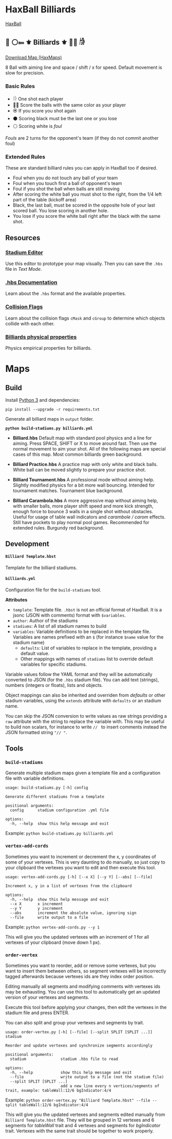 # HaxBall Billiards

[HaxBall](https://www.haxball.com/play)

## 🎱  ⚪️⩴ ⚜️ Billiards ⚜️ 🔴🔵 𓀙

[Download Map (HaxMaps)](https://haxmaps.com/map/13561)

8 Ball with aiming line and space / shift / x for speed.
Default movement is slow for precision.

### Basic Rules

- 𓀙 One shot each player
- 🔴🔵 Score the balls with the same color as your player
- 🏵 If you score you shot again
- ⚫️ Scoring black must be the last one or you lose
- ⚪️ Scoring white is _foul_

_Fouls_ are 2 turns for the opponent's team (if they do not commit another foul)

### Extended Rules

These are standard billiard rules you can apply in HaxBall too if desired.

- Foul when you do not touch any ball of your team
- Foul when you touch first a ball of opponent's team
- Foul if you shot the ball when balls are still moving
- After scoring the white ball you must shot to the right, from the 1/4 left part of the table (kickoff area)
- Black, the last ball, must be scored in the opposite hole of your last scored ball. You lose scoring in another hole.
- You lose if you score the white ball right after the black with the same shot.

## Resources

### [Stadium Editor](https://haxball-stadium-editor.github.io/)

Use this editor to prototype your map visually. Then you can save the `.hbs` file in _Text Mode_.

### [.hbs Documentation](https://github.com/haxball/haxball-issues/wiki/Stadium-(.hbs)-File)

Learn about the `.hbs` format and the available properties.

### [Collision Flags](https://github.com/haxball/haxball-issues/wiki/Collision-Flags)

Learn about the collision flags `cMask` and `cGroup` to determine which objects collide with each other.

### [Billiards physical properties](https://billiards.colostate.edu/faq/physics/physical-properties/)

Physics empirical properties for billiards.

# Maps

## Build

Install [Python 3](https://www.python.org/downloads/) and dependencies:

`pip install --upgrade -r requirements.txt`

Generate all billiard maps in `output` folder.

**`python build-stadiums.py billiards.yml`**

- **Billiard.hbs** Default map with standard pool physics and a line for aiming. Press SPACE, SHIFT or X to move around fast. Then use the normal movement to aim your shot. All of the following maps are special cases of this map. Most common billiards green background.

- **Billiard Practice.hbs** A practice map with only white and black balls. White ball can be moved slightly to prepare your practice shot.

- **Billiard Tournament.hbs** A professional mode without aiming help. Slightly modified physics for a bit more wall bouncing. Intended for tournament matches. Tournament blue background.

- **Billiard Carambola.hbs** A more aggressive map without aiming help, with smaller balls, more player shift speed and more kick strength, enough force to bounce 3 walls in a single shot without obstacles. Useful for usage of table wall indicators and _carambole / carom_ effects. Still have pockets to play normal pool games. Recommended for extended rules. Burgundy red background.

## Development

#### **`Billiard Template.hbst`**

Template for the billiard stadiums.

#### **`billiards.yml`**

Configuration file for the `build-stadiums` tool.

**Attributes**

- `template`: Template file. `.hbst` is not an official format of HaxBall. It is a jsonc (JSON with comments) format with `$variables`.
- `author`: Author of the stadiums
- `stadiums`: A list of all stadium names to build
- `variables`: Variable definitions to be replaced in the template file. Variables are names prefixed with an `$` (for instance `$name` value for the stadium name)
  - `defaults`: List of variables to replace in the template, providing a default value.
  - Other mappings with names of `stadiums` list to override default variables for specific stadiums.

Variable values follow the YAML format and they will be automatically converted to JSON (for the `.hbs` stadium file). You can add text (strings), numbers (integers or floats), lists and objects.

Object mappings can also be inherited and overriden from _defaults_ or other stadium variables, using the `extends` attribute with `defaults` or an stadium name.

You can skip the JSON conversion to write values as raw strings providing a `raw` attribute with the string to replace the variable with. This may be useful to build non scalars, for instance to write `// ` to insert comments instead the JSON formatted string `"// "`.

## Tools

### `build-stadiums`

Generate multiple stadium maps given a template file and a configuration file with variable definitions.

```
usage: build-stadiums.py [-h] config

Generate different stadiums from a template

positional arguments:
  config      stadium configuration .yml file

options:
  -h, --help  show this help message and exit
```

Example: `python build-stadiums.py billiards.yml`

### `vertex-add-cords`

Sometimes you want to increment or decrement the x, y coordinates of some of your vertexes. This is very daunting to do manually, so just copy to your clipboard the vertexes you want to edit and then execute this tool.

```
usage: vertex-add-cords.py [-h] [--x X] [--y Y] [--abs] [--file]

Increment x, y in a list of vertexes from the clipboard

options:
  -h, --help  show this help message and exit
  --x X       x increment
  --y Y       y increment
  --abs       increment the absolute value, ignoring sign
  --file      write output to a file
```

Example: `python vertex-add-cords.py --y 1`

This will give you the updated vertexes with an increment of 1 for all vertexes of your clipboard (move down 1 px).

### `order-vertex`

Sometimes you want to reorder, add or remove some vertexes, but you want to insert them between others, so segment vertexes will be incorrectly tagged afterwards because vertexes ids are they index order position.

Editing manually all segments and modifying comments with vertexes ids may be exhausting. You can use this tool to automatically get an updated version of your vertexes and segments.

Execute this tool before applying your changes, then edit the vertexes in the stadium file and press ENTER.

You can also split and group your vertexes and segments by trait.

```
usage: order-vertex.py [-h] [--file] [--split SPLIT [SPLIT ...]] stadium

Reorder and update vertexes and synchronize segments accordingly

positional arguments:
  stadium               stadium .hbs file to read

options:
  -h, --help            show this help message and exit
  --file                write output to a file (not the stadium file)
  --split SPLIT [SPLIT ...]
                        add a new line every n vertices/segments of trait, example: tableWall:12/6 bgIndicator:4/4
```

Example: `python order-vertex.py "Billiard Template.hbst" --file --split tableWall:12/6 bgIndicator:4/4`

This will give you the updated vertexes and segments edited manually from `Billiard Template.hbst` file. They will be grouped in 12 vertexes and 6 segments for _tableWall_ trait and 4 vertexes and segments for _bgIndicator_ trait. Vertexes with the same trait should be together to work properly.
